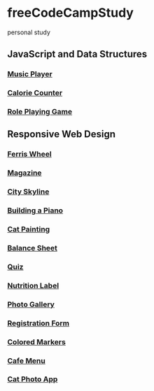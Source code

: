 # freeCodeCampStudy
personal study
## JavaScript and Data Structures

### [Music Player](https://dongs09.github.io/freeCodeCampStudy/JavaScriptAndDataStructures/MusicPlayer/index.html)
### [Calorie Counter](https://dongs09.github.io/freeCodeCampStudy/JavaScriptAndDataStructures/CalorieCounter/index.html)
### [Role Playing Game](https://dongs09.github.io/freeCodeCampStudy/JavaScriptAndDataStructures/RolePlayingGame/index.html)

## Responsive Web Design

### [Ferris Wheel](https://dongs09.github.io/freeCodeCampStudy/ResponsiveWebDesign/Ferris/index.html)
### [Magazine](https://dongs09.github.io/freeCodeCampStudy/ResponsiveWebDesign/Magazine/index.html)
### [City Skyline](https://dongs09.github.io/freeCodeCampStudy/ResponsiveWebDesign/CitySkyline/index.html)
### [Building a Piano](https://dongs09.github.io/freeCodeCampStudy/ResponsiveWebDesign/BuildingPiano/index.html)
### [Cat Painting](https://dongs09.github.io/freeCodeCampStudy/ResponsiveWebDesign/CatPainting/index.html)
### [Balance Sheet](https://dongs09.github.io/freeCodeCampStudy/ResponsiveWebDesign/BalanceSheet/index.html)
### [Quiz](https://dongs09.github.io/freeCodeCampStudy/ResponsiveWebDesign/Quiz.html)
### [Nutrition Label](https://dongs09.github.io/freeCodeCampStudy/ResponsiveWebDesign/NutritionLabel.html)
### [Photo Gallery](https://dongs09.github.io/freeCodeCampStudy/ResponsiveWebDesign/PhotoGallery.html)
### [Registration Form](https://dongs09.github.io/freeCodeCampStudy/ResponsiveWebDesign/RegistrationForm.html)
### [Colored Markers](https://dongs09.github.io/freeCodeCampStudy/ResponsiveWebDesign/ColoredMarkers.html)
### [Cafe Menu](https://dongs09.github.io/freeCodeCampStudy/ResponsiveWebDesign/CafeMenu.html)
### [Cat Photo App](https://dongs09.github.io/freeCodeCampStudy/ResponsiveWebDesign/CatPhotoApp.html)

